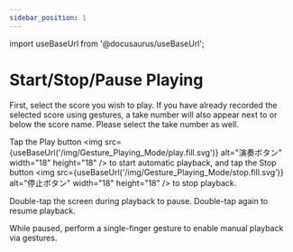 ```yaml
---
sidebar_position: 1
---
```


import useBaseUrl from '@docusaurus/useBaseUrl';

# Start/Stop/Pause Playing

First, select the score you wish to play. If you have already recorded the selected score using gestures, a take number will also appear next to or below the score name. Please select the take number as well.

Tap the Play button <img src={useBaseUrl('/img/Gesture_Playing_Mode/play.fill.svg')} alt="演奏ボタン" width="18" height="18" /> to start automatic playback, and tap the Stop button <img src={useBaseUrl('/img/Gesture_Playing_Mode/stop.fill.svg')} alt="停止ボタン" width="18" height="18" /> to stop playback.

Double-tap the screen during playback to pause. Double-tap again to resume playback.

While paused, perform a single-finger gesture to enable manual playback via gestures.